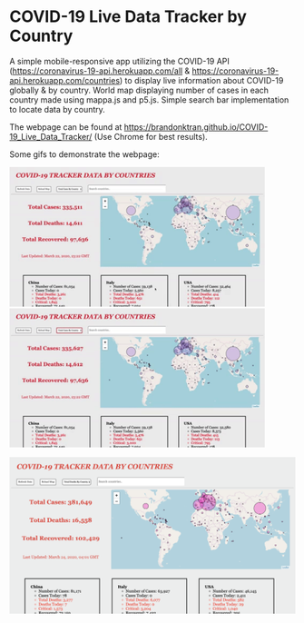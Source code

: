 # COVID-19 Live Data Tracker by Country

A simple mobile-responsive app utilizing the COVID-19 API (https://coronavirus-19-api.herokuapp.com/all & https://coronavirus-19-api.herokuapp.com/countries) to display live information about COVID-19 globally & by country. World map displaying number of cases in each country made using mappa.js and p5.js. Simple search bar implementation to locate data by country.

The webpage can be found at https://brandonktran.github.io/COVID-19_Live_Data_Tracker/ (Use Chrome for best results). 


Some gifs to demonstrate the webpage:

<img src="images/map1.gif" alt="HTML5 Icon" width="450">  <img src="images/search1.gif" alt="HTML5 Icon" width="450">


<img src="images/website.png" alt="HTML5 Icon" width="940">






